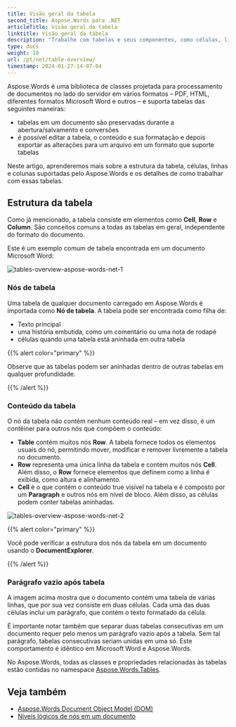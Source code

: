 ```yaml
---
title: Visão geral da tabela
second_title: Aspose.Words para .NET
articleTitle: Visão geral da tabela
linktitle: Visão geral da tabela
description: "Trabalhe com tabelas e seus componentes, como células, linhas e colunas em Aspose.Words para .NET. Como trabalhar com tabelas em C#."
type: docs
weight: 10
url: /pt/net/table-overview/
timestamp: 2024-01-27-14-07-04
---
```


Aspose.Words é uma biblioteca de classes projetada para processamento de documentos no lado do servidor em vários formatos – PDF, HTML, diferentes formatos Microsoft Word e outros – e suporta tabelas das seguintes maneiras:

* tabelas em um documento são preservadas durante a abertura/salvamento e conversões
* é possível editar a tabela, o conteúdo e sua formatação e depois exportar as alterações para um arquivo em um formato que suporte tabelas

Neste artigo, aprenderemos mais sobre a estrutura da tabela, células, linhas e colunas suportadas pelo Aspose.Words e os detalhes de como trabalhar com essas tabelas.

## Estrutura da tabela

Como já mencionado, a tabela consiste em elementos como **Cell**, **Row** e **Column**. São conceitos comuns a todas as tabelas em geral, independente do formato do documento.

Este é um exemplo comum de tabela encontrada em um documento Microsoft Word:

![tables-overview-aspose-words-net-1](/words/net/table-overview/tables-overview-1.png)

### Nós de tabela

Uma tabela de qualquer documento carregado em Aspose.Words é importada como **Nó de tabela**. A tabela pode ser encontrada como filha de:

- Texto principal
- uma história embutida, como um comentário ou uma nota de rodapé
- células quando uma tabela está aninhada em outra tabela

{{% alert color="primary" %}}

Observe que as tabelas podem ser aninhadas dentro de outras tabelas em qualquer profundidade.

{{% /alert %}}

### Conteúdo da tabela

O nó da tabela não contém nenhum conteúdo real – em vez disso, é um contêiner para outros nós que compõem o conteúdo:

- **Table** contém muitos nós **Row**. A tabela fornece todos os elementos usuais do nó, permitindo mover, modificar e remover livremente a tabela no documento.
- **Row** representa uma única linha da tabela e contém muitos nós **Cell**. Além disso, o **Row** fornece elementos que definem como a linha é exibida, como altura e alinhamento.
- **Cell** é o que contém o conteúdo true visível na tabela e é composto por um **Paragraph** e outros nós em nível de bloco. Além disso, as células podem conter tabelas aninhadas.

![tables-overview-aspose-words-net-2](/words/net/table-overview/tables-overview-2.png)

{{% alert color="primary" %}}

Você pode verificar a estrutura dos nós da tabela em um documento usando o **DocumentExplorer**.

{{% /alert %}}

### Parágrafo vazio após tabela

A imagem acima mostra que o documento contém uma tabela de várias linhas, que por sua vez consiste em duas células. Cada uma das duas células inclui um parágrafo, que contém o texto formatado da célula.

É importante notar também que separar duas tabelas consecutivas em um documento requer pelo menos um parágrafo vazio após a tabela. Sem tal parágrafo, tabelas consecutivas seriam unidas em uma só. Este comportamento é idêntico em Microsoft Word e Aspose.Words.

No Aspose.Words, todas as classes e propriedades relacionadas às tabelas estão contidas no namespace [Aspose.Words.Tables](https://reference.aspose.com/words/net/aspose.words.tables/).

## Veja também

* [Aspose.Words Document Object Model (DOM)](/words/pt/net/aspose-words-document-object-model/)
* [Níveis lógicos de nós em um documento](/words/pt/net/logical-levels-of-nodes-in-a-document/)
